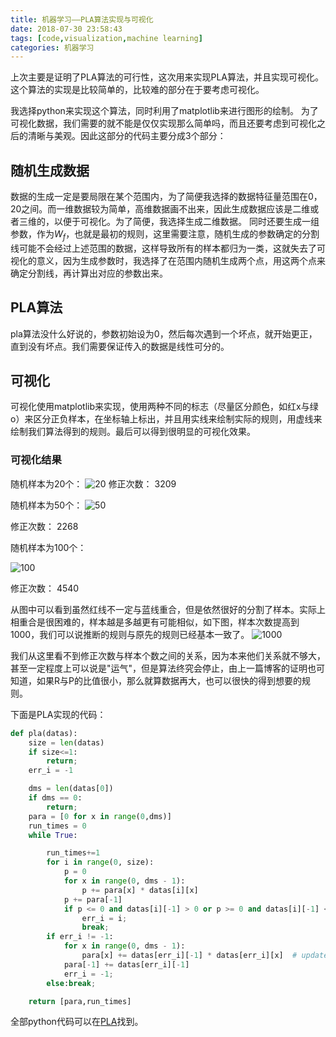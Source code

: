 ```yaml
---
title: 机器学习——PLA算法实现与可视化
date: 2018-07-30 23:58:43
tags: [code,visualization,machine learning]
categories: 机器学习
---
```


上次主要是证明了PLA算法的可行性，这次用来实现PLA算法，并且实现可视化。
这个算法的实现是比较简单的，比较难的部分在于要考虑可视化。
<!--more-->
我选择python来实现这个算法，同时利用了matplotlib来进行图形的绘制。
为了可视化数据，我们需要的就不能是仅仅实现那么简单吗，而且还要考虑到可视化之后的清晰与美观。因此这部分的代码主要分成3个部分：
## 随机生成数据 ##
数据的生成一定是要局限在某个范围内，为了简便我选择的数据特征量范围在0，20之间。而一维数据较为简单，高维数据画不出来，因此生成数据应该是二维或者三维的，以便于可视化。为了简便，我选择生成二维数据。
同时还要生成一组参数，作为$W_f$，也就是最初的规则，这里需要注意，随机生成的参数确定的分割线可能不会经过上述范围的数据，这样导致所有的样本都归为一类，这就失去了可视化的意义，因为生成参数时，我选择了在范围内随机生成两个点，用这两个点来确定分割线，再计算出对应的参数出来。

## PLA算法 ##

pla算法没什么好说的，参数初始设为0，然后每次遇到一个坏点，就开始更正，直到没有坏点。我们需要保证传入的数据是线性可分的。

## 可视化 ##

可视化使用matplotlib来实现，使用两种不同的标志（尽量区分颜色，如红x与绿o）来区分正负样本，在坐标轴上标出，并且用实线来绘制实际的规则，用虚线来绘制我们算法得到的规则。最后可以得到很明显的可视化效果。

### 可视化结果 ###
随机样本为20个：
![20](https://evolution-video.oss-cn-beijing.aliyuncs.com/images/%5BNJ07J%7E9%29%286ZV0%2846%28S%40%29LN.png)
修正次数： 3209

随机样本为50个：
![50](https://evolution-video.oss-cn-beijing.aliyuncs.com/images/NLYU%7EZSV%609S%29557%602RBG8%409.png)

修正次数： 2268

随机样本为100个：

![100](https://evolution-video.oss-cn-beijing.aliyuncs.com/images/71K%251Y%7B%7D3K1HMRY%5DR%60K%29%25E8.png)

修正次数： 4540

从图中可以看到虽然红线不一定与蓝线重合，但是依然很好的分割了样本。实际上相重合是很困难的，样本越是多越更有可能相似，如下图，样本次数提高到1000，我们可以说推断的规则与原先的规则已经基本一致了。
![1000](https://evolution-video.oss-cn-beijing.aliyuncs.com/images/EQPB1J%7B5LY%7B%5B4V%24%7BK0N6%29CU.png)

我们从这里看不到修正次数与样本个数之间的关系，因为本来他们关系就不够大，甚至一定程度上可以说是"运气"，但是算法终究会停止，由上一篇博客的证明也可知道，如果R与P的比值很小，那么就算数据再大，也可以很快的得到想要的规则。

下面是PLA实现的代码：
```python
def pla(datas):
    size = len(datas)
    if size<=1:
        return;
    err_i = -1

    dms = len(datas[0])
    if dms == 0:
        return;
    para = [0 for x in range(0,dms)]
    run_times = 0
    while True:

        run_times+=1
        for i in range(0, size):
            p = 0
            for x in range(0, dms - 1):
                p += para[x] * datas[i][x]
            p += para[-1]
            if p <= 0 and datas[i][-1] > 0 or p >= 0 and datas[i][-1] < 0:#ignore datas[i][-1] == 0
                err_i = i;
                break;
        if err_i != -1:
            for x in range(0, dms - 1):
                para[x] += datas[err_i][-1] * datas[err_i][x]  # update the parameters
            para[-1] += datas[err_i][-1]
            err_i = -1;
        else:break;

    return [para,run_times]
```
全部python代码可以在[PLA](https://github.com/wlsdzyzl/PLA)找到。